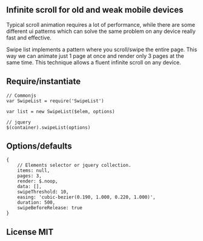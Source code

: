 ## Infinite scroll for old and weak mobile devices

Typical scroll animation requires a lot of performance, while there are some different ui patterns which can solve the same problem on any device really fast and effective.

Swipe list implements a pattern where you scroll/swipe the entire page. This way we can animate just 1 page at once and render only 3 pages at the same time. This technique allows a fluent infinite scroll on any device.


## Require/instantiate

    // Commonjs
    var SwipeList = require('SwipeList')

    var list = new SwipeList($elem, options)

    // jquery
    $(container).swipeList(options)

## Options/defaults

    {
        // Elements selector or jquery collection.
        items: null,
        pages: 3,
        render: $.noop,
        data: [],
        swipeThreshold: 10,
        easing: 'cubic-bezier(0.190, 1.000, 0.220, 1.000)',
        duration: 500,
        swipeBeforeRelease: true
    }

## License MIT
